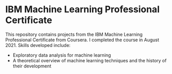 # IBM Machine Learning Professional Certificate

This repository contains projects from the IBM Machine Learning Professional Certificate from Coursera. I completed the course in August 2021. Skills developed include:

* Exploratory data analysis for machine learning
* A theoretical overview of machine learning techniques and the history of their development
